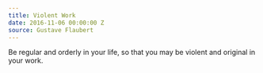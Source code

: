 ```yaml
---
title: Violent Work
date: 2016-11-06 00:00:00 Z
source: Gustave Flaubert
---
```


Be regular and orderly in your life, so that you may be violent and original in your work.